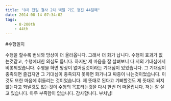 ```yaml
---
title: "8차 천일 결사 2차 백일 기도 정진 44일째"
date: 2014-08-14 07:34:02
tags:
    - 8-200th
    - 44th
---
```


#수행일지

수행을 할수록 번뇌와 망상이 더 올라옵니다. 그래서 더 화가 납니다. 수행이 효과가 없는것같고, 수행에대한 의심도 듭니다. 하지만 제 마음을 잘 살펴보니 다 저의 기대심에서 비롯되었습니다. 수행을 하면 망상이 없어질것이라는 기대심이 있었습니다. 그 기대심이 충족되면 즐겁지만 그 기대심이 충족되지 못하면 화가나고 짜증이 나는것이었습니다. 이것도 또한 마음에 휘둘리는 것이었습니다. 제 뜻대로 된다고 기뻐할것도 제 뜻대로 되지않는다고 화낼것도 없는것이 수행의 목표라는것을 다시 한번 더 떠올립니다. 저는 잘 살고 있습니다. 아무 부족함이 없습니다. 감사합니다. 부처님!
